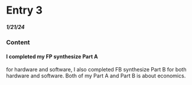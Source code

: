 # Entry 3
##### 1/21/24

### Content
#### I completed my FP synthesize Part A
for hardware and software, I also completed FB synthesize Part B for both hardware and software. Both of my Part A and Part B is about economics. 
